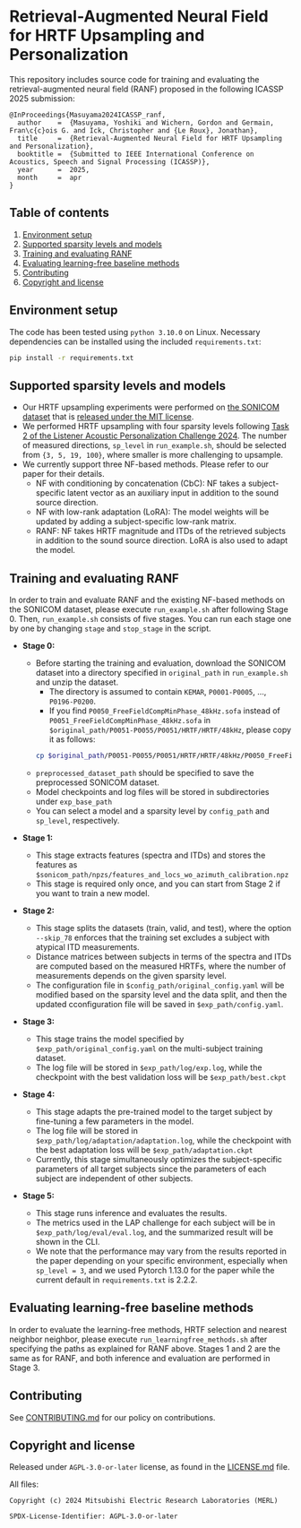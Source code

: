 <!--
Copyright (C) 2024 Mitsubishi Electric Research Laboratories (MERL)

SPDX-License-Identifier: AGPL-3.0-or-later
-->
# Retrieval-Augmented Neural Field for HRTF Upsampling and Personalization

This repository includes source code for training and evaluating the retrieval-augmented neural field (RANF) proposed in the following ICASSP 2025 submission:

    @InProceedings{Masuyama2024ICASSP_ranf,
      author    =  {Masuyama, Yoshiki and Wichern, Gordon and Germain, Fran\c{c}ois G. and Ick, Christopher and {Le Roux}, Jonathan},
      title     =  {Retrieval-Augmented Neural Field for HRTF Upsampling and Personalization},
      booktitle =  {Submitted to IEEE International Conference on Acoustics, Speech and Signal Processing (ICASSP)},
      year      =  2025,
      month     =  apr
    }

## Table of contents

1. [Environment setup](#environment-setup)
2. [Supported sparsity levels and models](#supported-sparsity-levels-and-models)
3. [Training and evaluating RANF](#training-and-evaluating-ranf)
4. [Evaluating learning-free baseline methods](#evaluating-learning-free-baseline-methods)
5. [Contributing](#contributing)
6. [Copyright and license](#copyright-and-license)

## Environment setup

The code has been tested using `python 3.10.0` on Linux.
Necessary dependencies can be installed using the included `requirements.txt`:

```bash
pip install -r requirements.txt
```

## Supported sparsity levels and models
- Our HRTF upsampling experiments were performed on [the SONICOM dataset](https://www.sonicom.eu/tools-and-resources/hrtf-dataset/) that is [released under the MIT license](https://www.axdesign.co.uk/tools-and-devices/sonicom-hrtf-dataset).
- We performed HRTF upsampling with four sparsity levels following [Task 2 of the Listener Acoustic Personalization Challenge 2024](https://www.sonicom.eu/lap-challenge/). The number of measured directions, `sp_level` in `run_example.sh`, should be selected from `{3, 5, 19, 100}`, where smaller is more challenging to upsample.
- We currently support three NF-based methods. Please refer to our paper for their details.
  - NF with conditioning by concatenation (CbC): NF takes a subject-specific latent vector as an auxiliary input in addition to the sound source direction.
  - NF with low-rank adaptation (LoRA): The model weights will be updated by adding a subject-specific low-rank matrix.
  - RANF: NF takes HRTF magnitude and ITDs of the retrieved subjects in addition to the sound source direction. LoRA is also used to adapt the model.

## Training and evaluating RANF
In order to train and evaluate RANF and the existing NF-based methods on the SONICOM dataset, please execute `run_example.sh` after following Stage 0. Then, `run_example.sh` consists of five stages. You can run each stage one by one by changing `stage` and `stop_stage` in the script.


- **Stage 0:**
   - Before starting the training and evaluation, download the SONICOM dataset into a directory specified in `original_path` in `run_example.sh` and unzip the dataset.
      - The directory is assumed to contain `KEMAR`, `P0001-P0005`, ..., `P0196-P0200`.
      - If you find `P0050_FreeFieldCompMinPhase_48kHz.sofa` instead of `P0051_FreeFieldCompMinPhase_48kHz.sofa` in `$original_path/P0051-P0055/P0051/HRTF/HRTF/48kHz`, please copy it as follows:
      ```bash
      cp $original_path/P0051-P0055/P0051/HRTF/HRTF/48kHz/P0050_FreeFieldCompMinPhase_48kHz.sofa $original_path/P0051-P0055/P0051/HRTF/HRTF/48kHz/P0051_FreeFieldCompMinPhase_48kHz.sofa
      ```
   - `preprocessed_dataset_path` should be specified to save the preprocessed SONICOM dataset.
   - Model checkpoints and log files will be stored in subdirectories under `exp_base_path`
   - You can select a model and a sparsity level by `config_path` and `sp_level`, respectively.

- **Stage 1:**
   - This stage extracts features (spectra and ITDs) and stores the features as `$sonicom_path/npzs/features_and_locs_wo_azimuth_calibration.npz`
   - This stage is required only once, and you can start from Stage 2 if you want to train a new model.

- **Stage 2:**
   - This stage splits the datasets (train, valid, and test), where the option `--skip_78` enforces that the training set excludes a subject with atypical ITD measurements.
   - Distance matrices between subjects in terms of the spectra and ITDs are computed based on the measured HRTFs, where the number of measurements depends on the given sparsity level.
   - The configuration file in `$config_path/original_config.yaml` will be modified based on the sparsity level and the data split, and then the updated cconfiguration file will be saved in `$exp_path/config.yaml`.

- **Stage 3:**
   - This stage trains the model specified by `$exp_path/original_config.yaml` on the multi-subject training dataset.
   - The log file will be stored in `$exp_path/log/exp.log`, while the checkpoint with the best validation loss will be `$exp_path/best.ckpt`

- **Stage 4:**
   - This stage adapts the pre-trained model to the target subject by fine-tuning a few parameters in the model.
   - The log file will be stored in `$exp_path/log/adaptation/adaptation.log`, while the checkpoint with the best adaptation loss will be `$exp_path/adaptation.ckpt`
   - Currently, this stage simultaneously optimizes the subject-specific parameters of all target subjects since the parameters of each subject are independent of other subjects.

- **Stage 5:**
   - This stage runs inference and evaluates the results.
   - The metrics used in the LAP challenge for each subject will be in `$exp_path/log/eval/eval.log`, and the summarized result will be shown in the CLI.
   - We note that the performance may vary from the results reported in the paper depending on your specific environment, especially when `sp_level = 3`, and we used Pytorch 1.13.0 for the paper while the current default in `requirements.txt` is 2.2.2.


## Evaluating learning-free baseline methods
In order to evaluate the learning-free methods, HRTF selection and nearest neighbor neighbor, please execute `run_learningfree_methods.sh` after specifying the paths as explained for RANF above. Stages 1 and 2 are the same as for RANF, and both inference and evaluation are performed in Stage 3.


## Contributing
See [CONTRIBUTING.md](CONTRIBUTING.md) for our policy on contributions.


## Copyright and license
Released under `AGPL-3.0-or-later` license, as found in the [LICENSE.md](LICENSE.md) file.

All files:
```
Copyright (c) 2024 Mitsubishi Electric Research Laboratories (MERL)

SPDX-License-Identifier: AGPL-3.0-or-later
```
